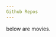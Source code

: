 ```yaml
---
Github Repos
---
```

<script>
var results = {
    "Search": [{
        "Title": "Titanic",
        "Year": "1997",
        "imdbID": "tt0120338",
        "Type": "movie",
        "Poster": "https://images-na.ssl-images-amazon.com/images/M/MV5BZDNiMjE0NDgtZWRhNC00YTlhLTk2ZjItZTQzNTU2NjAzNWNkXkEyXkFqcGdeQXVyNjUwNzk3NDc@._V1_SX300.jpg"
    }, {
        "Title": "Titanic II",
        "Year": "2010",
        "imdbID": "tt1640571",
        "Type": "movie",
        "Poster": "https://images-na.ssl-images-amazon.com/images/M/MV5BMTMxMjQ1MjA5Ml5BMl5BanBnXkFtZTcwNjIzNjg1Mw@@._V1_SX300.jpg"
    }, {
        "Title": "Titanic: The Legend Goes On...",
        "Year": "2000",
        "imdbID": "tt0330994",
        "Type": "movie",
        "Poster": "https://images-na.ssl-images-amazon.com/images/M/MV5BMTg5MjcxODAwMV5BMl5BanBnXkFtZTcwMTk4OTMwMg@@._V1_SX300.jpg"
    }, {
        "Title": "Titanic",
        "Year": "1953",
        "imdbID": "tt0046435",
        "Type": "movie",
        "Poster": "https://images-na.ssl-images-amazon.com/images/M/MV5BMTU3NTUyMTc3Nl5BMl5BanBnXkFtZTgwOTA2MDE3MTE@._V1_SX300.jpg"
    }, {
        "Title": "Raise the Titanic",
        "Year": "1980",
        "imdbID": "tt0081400",
        "Type": "movie",
        "Poster": "https://images-na.ssl-images-amazon.com/images/M/MV5BMTY5MTQwNzMxNV5BMl5BanBnXkFtZTcwMzkwOTMyMQ@@._V1_SX300.jpg"
    }, {
        "Title": "The Legend of the Titanic",
        "Year": "1999",
        "imdbID": "tt1623780",
        "Type": "movie",
        "Poster": "https://images-na.ssl-images-amazon.com/images/M/MV5BMjMxNDU5MTk1MV5BMl5BanBnXkFtZTgwMDk5NDUyMTE@._V1_SX300.jpg"
    }, {
        "Title": "The Chambermaid on the Titanic",
        "Year": "1997",
        "imdbID": "tt0129923",
        "Type": "movie",
        "Poster": "https://images-na.ssl-images-amazon.com/images/M/MV5BMWUzYjgyNDEtNTAyMi00M2JjLTlhMzMtMDJmOGM1ZmYzNzY4XkEyXkFqcGdeQXVyMTA0MjU0Ng@@._V1_SX300.jpg"
    }, {
        "Title": "In Search of the Titanic",
        "Year": "2004",
        "imdbID": "tt1719665",
        "Type": "movie",
        "Poster": "https://images-na.ssl-images-amazon.com/images/M/MV5BMTAzNjY0NDA2NzdeQTJeQWpwZ15BbWU4MDIwMzc1MzEx._V1_SX300.jpg"
    }, {
        "Title": "Titanic",
        "Year": "1943",
        "imdbID": "tt0036443",
        "Type": "movie",
        "Poster": "https://images-na.ssl-images-amazon.com/images/M/MV5BMTU2Njg4MDgxN15BMl5BanBnXkFtZTcwNzE4MjYyMQ@@._V1_SX300.jpg"
    }, {
        "Title": "S.O.S. Titanic",
        "Year": "1979",
        "imdbID": "tt0079836",
        "Type": "movie",
        "Poster": "https://images-na.ssl-images-amazon.com/images/M/MV5BMTMwOTU5MDU0OV5BMl5BanBnXkFtZTcwMDc4OTYyMQ@@._V1_SX300.jpg"
    }],
    "totalResults": "170",
    "Response": "True"
};


var movies_list = document.getElementById('movies-list');

var entries = results.Search;

for(var entry_key in entries) {
	// control that property is own by the object (not prototype)
	if(entries.hasOwnProperty(entry_key)) {
		// do whatever you want with the entry
		// To access the entry, use this notation:
		var entry = entries[entry_key];
		// to stay with OMDb example, this should be: 
       var movie_line = '<p><strong>Title:</strong> ' 
                      + entry.Title + ' (year: ' + entry.Year + ')</p>';
	   movies_list.innerHTML += movie_line;
	}
}
</script>

below are movies.

<div id="movies-list">
</div>